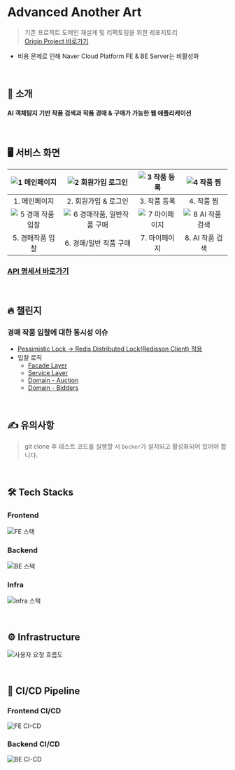 # Advanced Another Art

> 기존 프로젝트 도메인 재설계 및 리팩토링을 위한 레포지토리<br>
> [Origin Project 바로가기](https://github.com/yumyeonghan/Another_Art)

- 비용 문제로 인해 Naver Cloud Platform FE & BE Server는 비활성화

<br>

## 🌙 소개
#### AI 객체탐지 기반 작품 검색과 작품 경매 & 구매가 가능한 웹 애플리케이션

<br>

## 🖥 서비스 화면

|![1  메인페이지](https://github.com/sjiwon/Advanced-Another-Art/assets/51479381/30cffd21-660e-489b-9ed1-8f337c84bd08)|![2  회원가입   로그인](https://github.com/sjiwon/Advanced-Another-Art/assets/51479381/4c423d76-23dc-4ea9-94d0-b8e14e30557b)|![3  작품 등록](https://github.com/sjiwon/Advanced-Another-Art/assets/51479381/3f81414c-7279-43b8-8e54-cb3e9f754bb2)|![4  작품 찜](https://github.com/sjiwon/Advanced-Another-Art/assets/51479381/851396db-7794-4225-b380-fb1f2805f254)|
|:---:|:---:|:---:|:---:|
|1. 메인페이지|2. 회원가입 & 로그인|3. 작품 등록|4. 작품 찜|
|![5  경매 작품 입찰](https://github.com/sjiwon/Advanced-Another-Art/assets/51479381/5e793ca9-0649-4c7c-9f3d-72b1a0467cb4)|![6  경매작품, 일반작품 구매](https://github.com/sjiwon/Advanced-Another-Art/assets/51479381/1d720286-f5a4-4a58-8231-a73afe97f6b0)|![7  마이페이지](https://github.com/sjiwon/Advanced-Another-Art/assets/51479381/ddf6371c-c334-405b-915d-0f92eded536e)|![8  AI 작품 검색](https://github.com/sjiwon/Advanced-Another-Art/assets/51479381/73b88b75-863a-45eb-b0ad-940c8b37477d)|
|5. 경매작품 입찰|6. 경매/일반 작품 구매|7. 마이페이지|8. AI 작품 검색|

### [API 명세서 바로가기](https://sjiwon.notion.site/Another-Art-API-d3cadad3af10416aa3c1f08e52a7ccd1)

<br>

## 🔥 챌린지

### 경매 작품 입찰에 대한 동시성 이슈
- [Pessimistic Lock -> Redis Distributed Lock(Redisson Client) 적용](https://github.com/sjiwon/Advanced-Another-Art/issues/2)
- 입찰 로직
    - [Facade Layer](https://github.com/sjiwon/Advanced-Another-Art/blob/main/backend/src/main/java/com/sjiwon/anotherart/auction/facade/BidFacade.java)
    - [Service Layer](https://github.com/sjiwon/Advanced-Another-Art/blob/main/backend/src/main/java/com/sjiwon/anotherart/auction/service/BidService.java)
    - [Domain - Auction](https://github.com/sjiwon/Advanced-Another-Art/blob/main/backend/src/main/java/com/sjiwon/anotherart/auction/domain/Auction.java)
    - [Domain - Bidders](https://github.com/sjiwon/Advanced-Another-Art/blob/main/backend/src/main/java/com/sjiwon/anotherart/auction/domain/Bidders.java)

<br>

## ✍️ 유의사항
> git clone 후 테스트 코드를 실행할 시 <code>Docker</code>가 설치되고 활성화되어 있어야 합니다. 

<br>

## 🛠 Tech Stacks

### Frontend
![FE 스택](https://github.com/sjiwon/Advanced-Another-Art/assets/51479381/f8665ebb-444b-4653-9cac-43b7f68117a3)

### Backend
![BE 스택](https://github.com/sjiwon/Advanced-Another-Art/assets/51479381/9ae3dcc4-208b-491b-abe1-840bda68aee9)

### Infra
![Infra 스택](https://github.com/sjiwon/Advanced-Another-Art/assets/51479381/c0c72ef9-88e2-494d-864e-6a60d9fb1cf2)

<br>

## ⚙️ Infrastructure
![사용자 요청 흐름도](https://github.com/sjiwon/Advanced-Another-Art/assets/51479381/48db5945-b720-4e2c-bdf6-269fdaac8aa2)

<br>

## 🔀 CI/CD Pipeline
### Frontend CI/CD
![FE CI-CD](https://github.com/sjiwon/Advanced-Another-Art/assets/51479381/d112f48f-4dc0-431a-8d11-9113bbb22133)

### Backend CI/CD
![BE CI-CD](https://github.com/sjiwon/Advanced-Another-Art/assets/51479381/7a371722-1a4e-4cf0-931d-1d4d0b77b63c)



